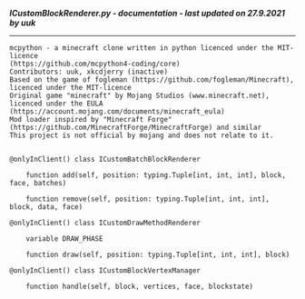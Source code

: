 ***ICustomBlockRenderer.py - documentation - last updated on 27.9.2021 by uuk***
___

    mcpython - a minecraft clone written in python licenced under the MIT-licence 
    (https://github.com/mcpython4-coding/core)
    Contributors: uuk, xkcdjerry (inactive)
    Based on the game of fogleman (https://github.com/fogleman/Minecraft), licenced under the MIT-licence
    Original game "minecraft" by Mojang Studios (www.minecraft.net), licenced under the EULA
    (https://account.mojang.com/documents/minecraft_eula)
    Mod loader inspired by "Minecraft Forge" (https://github.com/MinecraftForge/MinecraftForge) and similar
    This project is not official by mojang and does not relate to it.


    @onlyInClient() class ICustomBatchBlockRenderer

        function add(self, position: typing.Tuple[int, int, int], block, face, batches)

        function remove(self, position: typing.Tuple[int, int, int], block, data, face)

    @onlyInClient() class ICustomDrawMethodRenderer

        variable DRAW_PHASE

        function draw(self, position: typing.Tuple[int, int, int], block)

    @onlyInClient() class ICustomBlockVertexManager

        function handle(self, block, vertices, face, blockstate)